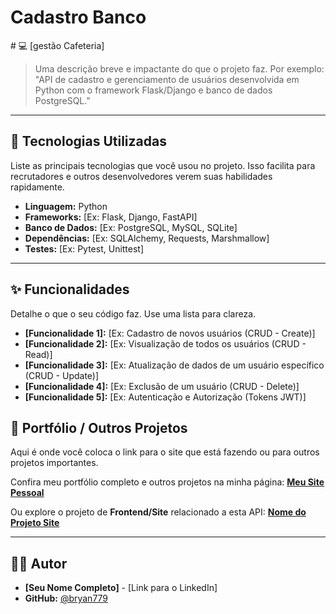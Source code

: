 <h1> Cadastro Banco</h1>
# 💻 [gestão Cafeteria]

> Uma descrição breve e impactante do que o projeto faz. Por exemplo: "API de cadastro e gerenciamento de usuários desenvolvida em Python com o framework Flask/Django e banco de dados PostgreSQL."

---

## 🚀 Tecnologias Utilizadas

Liste as principais tecnologias que você usou no projeto. Isso facilita para recrutadores e outros desenvolvedores verem suas habilidades rapidamente.

* **Linguagem:** Python
* **Frameworks:** [Ex: Flask, Django, FastAPI]
* **Banco de Dados:** [Ex: PostgreSQL, MySQL, SQLite]
* **Dependências:** [Ex: SQLAlchemy, Requests, Marshmallow]
* **Testes:** [Ex: Pytest, Unittest]

---

## ✨ Funcionalidades

Detalhe o que o seu código faz. Use uma lista para clareza.

* **[Funcionalidade 1]:** [Ex: Cadastro de novos usuários (CRUD - Create)]
* **[Funcionalidade 2]:** [Ex: Visualização de todos os usuários (CRUD - Read)]
* **[Funcionalidade 3]:** [Ex: Atualização de dados de um usuário específico (CRUD - Update)]
* **[Funcionalidade 4]:** [Ex: Exclusão de um usuário (CRUD - Delete)]
* **[Funcionalidade 5]:** [Ex: Autenticação e Autorização (Tokens JWT)]


## 🔗 Portfólio / Outros Projetos

Aqui é onde você coloca o link para o site que está fazendo ou para outros projetos importantes.

Confira meu portfólio completo e outros projetos na minha página:
**[Meu Site Pessoal](https://www.seu-site.com.br)**

Ou explore o projeto de **Frontend/Site** relacionado a esta API:
**[Nome do Projeto Site](https://github.com/seuusuario/nome-do-repo-frontend)**

---

## 🧑‍💻 Autor

* **[Seu Nome Completo]** - [Link para o LinkedIn]
* **GitHub:** [@bryan779](https://github.com/bryan779)

